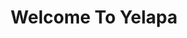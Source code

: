 ---
title: Welcome To Yelapa
categories: gamejam
layout: game
post-image: "https://am3pap005files.storage.live.com/y4mPpTqoOavDKNi0vhsYWNFrDoc4Dw-uktJFUae-buOA-Jyvv45nS8dyx4ksJbSIdoY2sf5MmU9VBzPtP3OLnwt0ujDDckNZvXnS-MDwSdgSoyaxW55tOruPi-0yG4k7jjWElVL3TI7oKrkU7ZALfxucH7tkEe_srZAfrbH9XTY6MvAWqYY45wx9z-A5MYyLtxe?width=1920&height=1634&cropmode=none"
description:
tags:
legacylink: https://legacy.amy-portfolio.com/games/welcome-to-yelapa/#/
heading: "A Zelda-inspired game, based on some very strange themes."
summary: "Welcome To Yelapa is a Legend of Zelda inspired puzzle game, and it was made for the first gamejam I participated in! <small>(Portsmouth Uni Game Jam 2019)</small>"
icon: https://am3pap005files.storage.live.com/y4mPpTqoOavDKNi0vhsYWNFrDoc4Dw-uktJFUae-buOA-Jyvv45nS8dyx4ksJbSIdoY2sf5MmU9VBzPtP3OLnwt0ujDDckNZvXnS-MDwSdgSoyaxW55tOruPi-0yG4k7jjWElVL3TI7oKrkU7ZALfxucH7tkEe_srZAfrbH9XTY6MvAWqYY45wx9z-A5MYyLtxe?width=1920&height=1634&cropmode=none
showreel: 
itch: https://horsehead.itch.io/gamejam-2019
isgameembed: true
gameembed: https://itch.io/embed-upload/1501772
widgetembed: 
status: "Done"
projecttype: "Game Jam"
duration: "5 Days"
tools: ['Unity', 'Photoshop', 'Tiled']
roles: ['Design', 'Level Design', 'UI']
credits: ['Amy Elliott', 'Joe Shanahan', 'Scott Richards', 'Oliver Thurston']
---